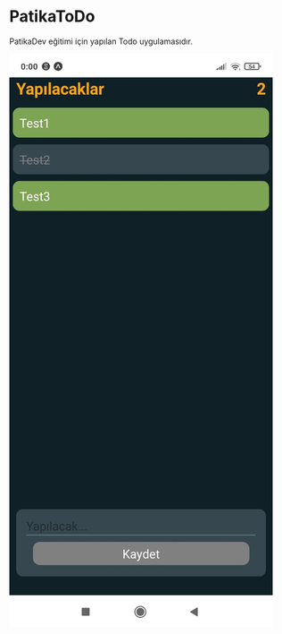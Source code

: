 # PatikaToDo
PatikaDev eğitimi için yapılan Todo uygulamasıdır.

![Uygulama Görüntüsü](https://github.com/serhatturkmen/PatikaToDo/blob/main/photo1629061294.jpeg)
